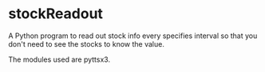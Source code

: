 # stockReadout
A Python program to read out stock info every specifies interval so that you don't need to see the stocks to know the value. 

The modules used are pyttsx3.
